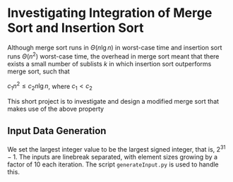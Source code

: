 # Investigating Integration of Merge Sort and Insertion Sort

Although merge sort runs in $\Theta(n\lg{n})$ in worst-case time and insertion sort runs $\Theta(n^2)$ worst-case time, the overhead in merge sort meant that there exists a small number of sublists $k$ in which insertion sort outperforms merge sort, such that

$c_1n^2 \leq c_2n\lg{n}$, where $c_1 < c_2$

This short project is to investigate and design a modified merge sort that makes use of the above property

## Input Data Generation

We set the largest integer value to be the largest signed integer, that is, $2^{31}-1$. The inputs are linebreak separated, with element sizes growing by a factor of 10 each iteration. The script `generateInput.py` is used to handle this. 
